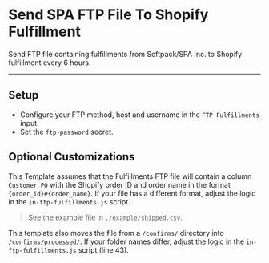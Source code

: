# Send SPA FTP File To Shopify Fulfillment

Send FTP file containing fulfillments from Softpack/SPA Inc. to Shopify fulfillment every 6 hours.

---

## Setup

- Configure your FTP method, host and username in the `FTP Fulfillments` input.
- Set the `ftp-password` secret.

## Optional Customizations

This Template assumes that the Fulfillments FTP file will contain a column `Customer PO` 
with the Shopify order ID and order name in the format `{order_id}#{order_name}`.  If your
file has a different format, adjust the logic in the `in-ftp-fulfillments.js` script.

> See the example file in `./example/shipped.csv`.

This template also moves the file from a `/confirms/` directory into `/confirms/processed/`.
If your folder names differ, adjust the logic in the `in-ftp-fulfillments.js` script (line 43).